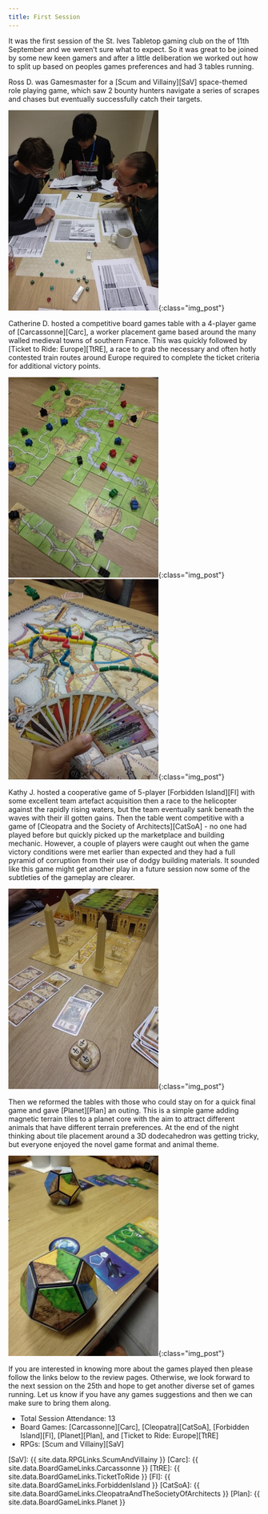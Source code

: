 ```yaml
---
title: First Session
---
```


It was the first session of the St. Ives Tabletop gaming club on the of 11th September and we weren’t sure what to expect.
So it was great to be joined by some new keen gamers and after a little deliberation we worked out how to split up based on peoples games preferences and had 3 tables running.

Ross D. was Gamesmaster for a [Scum and Villainy][SaV] space-themed role playing game, which saw 2 bounty hunters navigate a series of scrapes and chases but eventually successfully catch their targets.

![Scum and Villainy](/images/posts/2019_09_11/ScumAndVillainy.jpg){:class="img_post"}

Catherine D. hosted a competitive board games table with a 4-player game of [Carcassonne][Carc], a worker placement game based around the many walled medieval towns of southern France.
This was quickly followed by [Ticket to Ride: Europe][TtRE], a race to grab the necessary and often hotly contested train routes around Europe required to complete the ticket criteria for additional victory points.

![Carcassonne](/images/posts/2019_09_11/Carcassonne.jpg){:class="img_post"}
![Ticket to Ride: Europe](/images/posts/2019_09_11/TicketToRide.jpg){:class="img_post"}

Kathy J. hosted a cooperative game of 5-player [Forbidden Island][FI] with some excellent team artefact acquisition then a race to the helicopter against the rapidly rising waters, but the team eventually sank beneath the waves with their ill gotten gains.
Then the table went competitive with a game of [Cleopatra and the Society of Architects][CatSoA] - no one had played before but quickly picked up the marketplace and building mechanic.
However, a couple of players were caught out when the game victory conditions were met earlier than expected and they had a full pyramid of corruption from their use of dodgy building materials.
It sounded like this game might get another play in a future session now some of the subtleties of the gameplay are clearer.

![Cleopatra and the Society of Architects](/images/posts/2019_09_11/Cleopatra.jpg){:class="img_post"}

Then we reformed the tables with those who could stay on for a quick final game and gave [Planet][Plan] an outing.
This is a simple game adding magnetic terrain tiles to a planet core with the aim to attract different animals that have different terrain preferences.
At the end of the night thinking about tile placement around a 3D dodecahedron was getting tricky, but everyone enjoyed the novel game format and animal theme.

![Planet](/images/posts/2019_09_11/Planet.jpg){:class="img_post"}

If you are interested in knowing more about the games played then please follow the links below to the review pages.
Otherwise, we look forward to the next session on the 25th and hope to get another diverse set of games running.
Let us know if you have any games suggestions and then we can make sure to bring them along.

* Total Session Attendance: 13
* Board Games: [Carcassonne][Carc], [Cleopatra][CatSoA], [Forbidden Island][FI], [Planet][Plan], and [Ticket to Ride: Europe][TtRE]
* RPGs: [Scum and Villainy][SaV]

[SaV]: {{ site.data.RPGLinks.ScumAndVillainy }}
[Carc]: {{ site.data.BoardGameLinks.Carcassonne }}
[TtRE]: {{ site.data.BoardGameLinks.TicketToRide }}
[FI]: {{ site.data.BoardGameLinks.ForbiddenIsland }}
[CatSoA]: {{ site.data.BoardGameLinks.CleopatraAndTheSocietyOfArchitects }}
[Plan]: {{ site.data.BoardGameLinks.Planet }}
